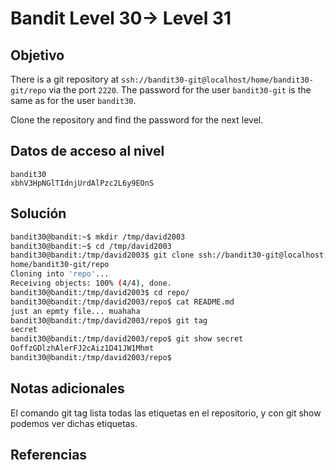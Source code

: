 # Bandit Level 30→ Level 31

## Objetivo
There is a git repository at `ssh://bandit30-git@localhost/home/bandit30-git/repo` via the port `2220`. The password for the user `bandit30-git` is the same as for the user `bandit30`.

Clone the repository and find the password for the next level.
## Datos de acceso al nivel
```
bandit30
xbhV3HpNGlTIdnjUrdAlPzc2L6y9EOnS
```
## Solución
```bash
bandit30@bandit:~$ mkdir /tmp/david2003
bandit30@bandit:~$ cd /tmp/david2003
bandit30@bandit:/tmp/david2003$ git clone ssh://bandit30-git@localhost:2220/
home/bandit30-git/repo
Cloning into 'repo'...
Receiving objects: 100% (4/4), done.
bandit30@bandit:/tmp/david2003$ cd repo/
bandit30@bandit:/tmp/david2003/repo$ cat README.md
just an epmty file... muahaha
bandit30@bandit:/tmp/david2003/repo$ git tag
secret
bandit30@bandit:/tmp/david2003/repo$ git show secret
OoffzGDlzhAlerFJ2cAiz1D41JW1Mhmt
bandit30@bandit:/tmp/david2003/repo$
```
## Notas adicionales
El comando git tag lista todas las etiquetas en el repositorio, y con git show podemos ver dichas etiquetas.
## Referencias